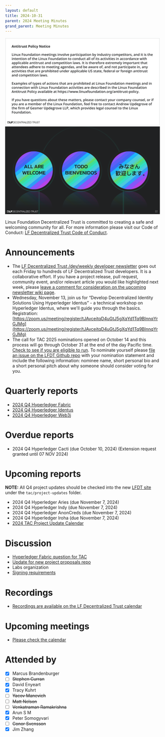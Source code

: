 ```yaml
---
layout: default
title: 2024-10-31
parent: 2024 Meeting Minutes
grand_parent: Meeting Minutes
---
```


![Antitrust Policy Notice](../images/antitrust-policy-notice.png "Antitrust Policy Notice")
![All are Welcome in the LF Decentralized Trust Community](../images/all-are-welcome.png "All are Welcome in the LF Decentralized Trust Community")

Linux Foundation Decentralized Trust is committed to creating a safe and welcoming community for all. For more information please visit our Code of Conduct: [LF Decentralized Trust Code of Conduct](../../governing-documents/code-of-conduct.md).

# Announcements
- The [LF Decentralized Trust /dev/weekly developer newsletter](https://wiki.hyperledger.org/pages/viewpage.action?pageId=39618905) goes out each Friday to hundreds of LF Decentralized Trust developers. It is a collaborative effort. If you have a project release, pull request, community event, and/or relevant article you would like highlighted next week, please [leave a comment for consideration on the upcoming newsletter wiki page](https://wiki.hyperledger.org/display/DR/2024).
-  Wednesday, November 13, join us for “Develop Decentralized Identity Solutions Using Hyperledger Identus” - a technical workshop on Hyperledger Identus, where we'll guide you through the basics. Registration: [https://zoom.us/meeting/register/tJAvceitqD4uGtJ5gXqYd1Tq9BlnnqYrGJMg](https://zoom.us/meeting/register/tJAvceitqD4uGtJ5gXqYd1Tq9BlnnqYrGJMg)
- The call for TAC 2025 nominations opened on October 14 and this process will go through October 31 at the end of the day Pacific time. [Check to see if you are eligible to run](https://lf-decentralized-trust.github.io/tac-eligibility-check/). To nominate yourself please [file an issue on the LFDT Github repo](https://github.com/LF-Decentralized-Trust/governance/issues) with your nomination statement and include the following information: nominee name, short personal bio and a short personal pitch about why someone should consider voting for you.

# Quarterly reports
- [2024 Q4 Hyperledger Fabric](https://github.com/LF-Decentralized-Trust/governance/pull/43)
- [2024 Q4 Hyperledger Identus](https://github.com/LF-Decentralized-Trust/governance/pull/44)
- [2024 Q4 Hyperledger Web3j](https://github.com/LF-Decentralized-Trust/governance/pull/49)

# Overdue reports
- 2024 Q4 Hyperledger Cacti (due October 10, 2024) (Extension request granted until 07 NOV 2024)

# Upcoming reports
**NOTE:** All Q4 project updates should be checked into the new [LFDT site](https://github.com/lf-decentralized-trust/governance) under the `tac/project-updates` folder.
- 2024 Q4 Hyperledger Aries (due November 7, 2024)
- 2024 Q4 Hyperledger Indy (due November 7, 2024)
- 2024 Q4 Hyperledger AnonCreds (due November 7, 2024)
- 2024 Q4 Hyperledger Iroha (due November 7, 2024)
- [2024 TAC Project Update Calendar](../../project-updates/2024/2024-schedule.md)

# Discussion
- [Hyperledger Fabric question for TAC](https://github.com/denyeart/lfdt-governance/blob/2024q4-fabric/tac/project-updates/2024/2024-Q4-Hyperledger-Fabric.md#questionsissues-for-the-tac)
- [Update for new project proposals repo](https://github.com/LF-Decentralized-Trust/governance/pull/47)
- Labs organization
- [Signing requirements](https://github.com/LF-Decentralized-Trust/governance/pull/26#discussion_r1815052303)

# Recordings
- [Recordings are available on the LF Decentralized Trust calendar](https://zoom-lfx.platform.linuxfoundation.org/meetings/lf-decentralized-trust)

# Upcoming meetings
- [Please check the calendar](https://zoom-lfx.platform.linuxfoundation.org/meetings/lf-decentralized-trust)

# Attended by

- [x] Marcus Brandenburger
- [ ] ~~Stephen Curran~~
- [x] David Enyeart
- [x] Tracy Kuhrt
- [ ] ~~Yacov Manevich~~
- [ ] ~~Matt Nelson~~
- [ ] ~~Venkatraman Ramakrishna~~
- [x] Arun S M
- [x] Peter Somogyvari
- [ ] ~~Conor Svensson~~
- [x] Jim Zhang
